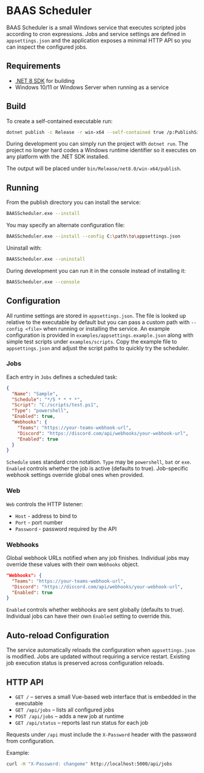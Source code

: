 # BAAS Scheduler

BAAS Scheduler is a small Windows service that executes scripted jobs according to cron expressions. Jobs and service settings are defined in `appsettings.json` and the application exposes a minimal HTTP API so you can inspect the configured jobs.

## Requirements

* [.NET 8 SDK](https://dotnet.microsoft.com/download/dotnet/8.0) for building
* Windows 10/11 or Windows Server when running as a service

## Build

To create a self-contained executable run:

```bash
dotnet publish -c Release -r win-x64 --self-contained true /p:PublishSingleFile=true
```

During development you can simply run the project with `dotnet run`.  The
project no longer hard codes a Windows runtime identifier so it executes on
any platform with the .NET SDK installed.

The output will be placed under `bin/Release/net8.0/win-x64/publish`.

## Running

From the publish directory you can install the service:

```bash
BAASScheduler.exe --install
```

You may specify an alternate configuration file:

```bash
BAASScheduler.exe --install --config C:\path\to\appsettings.json
```

Uninstall with:

```bash
BAASScheduler.exe --uninstall
```

During development you can run it in the console instead of installing it:

```bash
BAASScheduler.exe --console
```

## Configuration

All runtime settings are stored in `appsettings.json`.
The file is looked up relative to the executable by default but you can pass a
custom path with `--config <file>` when running or installing the service.
An example configuration is provided in `examples/appsettings.example.json`
along with simple test scripts under `examples/scripts`.  Copy the example
file to `appsettings.json` and adjust the script paths to quickly try the
scheduler.

### Jobs
Each entry in `Jobs` defines a scheduled task:

```json
{
  "Name": "Sample",
  "Schedule": "*/5 * * * *",
  "Script": "C:/scripts/test.ps1",
  "Type": "powershell",
  "Enabled": true,
  "Webhooks": {
    "Teams": "https://your-teams-webhook-url",
    "Discord": "https://discord.com/api/webhooks/your-webhook-url",
    "Enabled": true
  }
}
```

`Schedule` uses standard cron notation. `Type` may be `powershell`, `bat` or `exe`.
`Enabled` controls whether the job is active (defaults to true).
Job-specific webhook settings override global ones when provided.

### Web
`Web` controls the HTTP listener:

* `Host` - address to bind to
* `Port` - port number
* `Password` - password required by the API

### Webhooks
Global webhook URLs notified when any job finishes. Individual jobs may override
these values with their own `Webhooks` object.

```json
"Webhooks": {
  "Teams": "https://your-teams-webhook-url",
  "Discord": "https://discord.com/api/webhooks/your-webhook-url",
  "Enabled": true
}
```

`Enabled` controls whether webhooks are sent globally (defaults to true).
Individual jobs can have their own `Enabled` setting to override this.

## Auto-reload Configuration

The service automatically reloads the configuration when `appsettings.json` is modified.
Jobs are updated without requiring a service restart. Existing job execution status
is preserved across configuration reloads.

## HTTP API

* `GET /` – serves a small Vue-based web interface that is embedded in the
  executable
* `GET /api/jobs` – lists all configured jobs
* `POST /api/jobs` – adds a new job at runtime
* `GET /api/status` – reports last run status for each job

Requests under `/api` must include the `X-Password` header with the password from configuration.

Example:

```bash
curl -H "X-Password: changeme" http://localhost:5000/api/jobs
```
